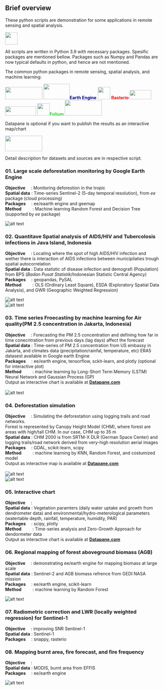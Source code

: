 ## <b>Brief overview</b> 

These python scripts are demonstration for some applications in remote sensing and spatial analysis.

 <img src="https://plotly.com/all_static/images/python.png"  width="40" height="40">

All scripts are written in Python 3.9 with necessary packages. Spesific packages are mentioned bellow. Packages such as Numpy and Pandas are now typical defaults in python, and hence are not mentioned.

The common python packages in remote sensing, spatial analysis, and machine learning:

<img src="https://geopandas.org/en/stable/_static/geopandas_logo_web.svg"  width="120" height="40"> <img src="https://developers.google.com/static/earth-engine/images/landing_ee_logo_960.png"  width="85" height="50"><b style="color:darkblue">Earth Engine</b> <img src="https://gdal.org/_static/gdalicon.png"  width="40" height="40"> <b  style="color:red"> Rasterio </b> <img src="https://scikit-learn.org/stable/_static/scikit-learn-logo-small.png"  width="70" height="30"> <img src="https://www.gstatic.com/devrel-devsite/prod/v80bae38ba58d74b96b4842131d88ee335fbea404678aa063008110db834e2268/tensorflow/images/lockup.svg"  width="100" height="30"> <img src="https://camo.githubusercontent.com/d7a1f81a2ee7576ab86720d9135ab3c915550e3945a7859f1c0300ab22ac1cec/687474703a2f2f707974686f6e2d76697375616c697a6174696f6e2e6769746875622e696f2f666f6c69756d2f5f696d616765732f666f6c69756d5f6c6f676f2e6a7067"  width="40" height="40"><b style="color:limegreen">Folium</b>
<img src="https://matplotlib.org/_static/images/logo2.svg"  width="120" height="50">

Datapane is optional if you want to publish the results as an interactive map/chart

<img src="https://uploads-ssl.webflow.com/633eb64a2d33ad2e879f0287/633ec6c1fa4724f137e42b89_Logo%20with%20dark%20text.svg"  width="120" height="50">


Detail description for datasets and sources are in respective script.

### <b>01. Large scale deforestation monitoring by Google Earth Engine</b> <br/>


<b>Objective</b> &emsp;: Monitoring deforestion in the tropic<br/>
<b>Spatial data</b> : Time-series Sentinel-2 (5-day temporal resolution), from <i>ee</i> package (cloud processing)<br/>
<b>Packages</b> &emsp;: ee/eaarth engine and geemap<br/>
<b>Method</b> &emsp; &emsp;: Machine learning Random Forest and Decision Tree (supported by <i>ee</i> package)  <br/>

![alt text](https://github.com/siswaphd/My_repo/blob/main/images/1_Monitoring_deforestation.png "Logo Title Text 1")

### <b>02. Quantitave Spatial analysis of AIDS/HIV and Tubercolosis infections in Java Island, Indonesia</b> <br/>

<b>Objective</b> &emsp;: Locating where the spot of high AIDS/HIV infection and wether there is interaction of AIDS infections between municipilaties trough spatial autocorrelation<br/>
<b>Spatial data</b> : Data statistic of disease infection and demografi (Population) from BPS (<i>Badan Pusat Statistik</i>/Indonesian Statistic Central Agency)<br/>
<b>Packages</b> &emsp;: geopandas, PySAL<br/>
<b>Method</b> &emsp; &emsp;: OLS (Ordinary Least Square), ESDA (Exploratory Spatial Data Analysis), and GWR (Geographic Weighted Regression)  <br/>

![alt text](https://github.com/siswaphd/My_repo/blob/main/images/2_ESDA_a.png "Logo Title Text 1")<br/>
![alt text](https://github.com/siswaphd/My_repo/blob/main/images/2_ESDA_b.png "Logo Title Text 1")

### <b>03. Time series Froecasting by machine learning for Air quality(PM 2.5 concentration in Jakarta, Indonesia)</b> <br/>

<b>Objective</b> &emsp;: Forecasting the PM 2.5 concentration and defining how far in time conecntration from previous days (lag days) affect the forecast<br/>
<b>Spatial data</b> : Time-series of PM 2.5 concentration from US embassy in Jakarta, and climates data (precipitation/rainfal, temperature, etc) ERA5 datasest available in Google earth Engine <br/>
<b>Packages</b> &emsp;: ee/earth engine, tensorflow, sckit-learn, and plotly (optional for interactive plot)<br/>
<b>Method</b> &emsp; &emsp;: machine learning by Long-Short Term Memory (LSTM) Neural Network and Gaussian Process (GP) <br/>
Output as interactive chart is available at [<b>Datapane.com</b>](https://cloud.datapane.com/reports/dA610mk/interactive-chart-machine-learning-lstm-for-forecasting-air-pollution/)<br/>
<br/>
![alt text](https://github.com/siswaphd/My_repo/blob/main/images/3_ML_LSTM_GP.png "Logo Title Text 1")<br/>

### <b>04. Deforestation simulation </b><br/>

<b>Objective</b> &emsp;: Simulating the deforestation using logging trails and road networks. <br/>
Forest is represented by Canopy Height Model (CHM), where forest are areas with high/tall CHM. In our case, CHM up to 35 m
<br/>
<b>Spatial data</b> : CHM 2000 is from SRTM-X DLR (German Space Center) and logging trails/road network derived from very-high resolution aerial images <br/>
<b>Packages</b> &emsp;: GDAL, scikit-learn, scipy<br/>
<b>Method</b> &emsp; &emsp;: machine learning by KNN, Random Forest, and costumized model<br/>
Output as interactive map is available at [<b>Datapane.com</b>](https://cloud.datapane.com/reports/q34BNqk/deforestation-simulation/)<br/>
<br/>
![alt text](https://github.com/siswaphd/My_repo/blob/main/images/4_deforestation_simulation.gif "Logo Title Text 1")<br/>
![alt text](https://github.com/siswaphd/My_repo/blob/main/images/4_deforestation_simulation_Knn.png "Logo Title Text 1")<br/>

### <b>05. Interactive chart </b><br/>

<b>Objective</b> &emsp;: <br/>
<b>Spatial data</b> : Vegetation paramters (daily water uptake and growth from dendrometer data) and environmental/hydro-meterological parameters (watertable depth, rainfall, temperature, humidity, PAR) <br/>
<b>Packages</b> &emsp;: scipy, plotly<br/>
<b>Method</b> &emsp; &emsp;: Time-series analysis and Zero-Growth Approach for dendormeter data<br/>
Output as interactive chart is available at [<b>Datapane.com</b>](https://cloud.datapane.com/reports/E7o5E2A/interactive-chart-tree-physiology/)<br/>

### <b>06. Regional mapping of forest aboveground biomass (AGB) </b><br/>

<b>Objective</b> &emsp;: demonstrating ee/earth engine for mapping biomass at large scale<br/>
<b>Spatial data</b> : Sentinel-2 and AGB biomass refrence from GEDI NASA mission <br/>
<b>Packages</b> &emsp;: ee/earth engine, scikit-learn<br/>
<b>Method</b> &emsp; &emsp;: machine learning by Random Forest<br/>

![alt text](https://github.com/siswaphd/My_repo/blob/main/images/6_Biomass.png "Logo Title Text 1")<br/>

### <b>07. Radiometric correction and LWR (locally weighted regression) for Sentinel-1</b><br/>

<b>Objective</b> &emsp;: improving SNR Sentinel-1<br/>
<b>Spatial data</b> : Sentinel-1 <br/>
<b>Packages</b> &emsp;: snappy, rasterio<br/>

### <b>08. Mapping burnt area, fire forecast, and fire frequency</b><br/>

<b>Objective</b> &emsp;: <br/>
<b>Spatial data</b> : MODIS, burnt area from EFFIS<br/>
<b>Packages</b> &emsp;: ee/earth engine<br/>

![alt text](https://github.com/siswaphd/My_repo/blob/main/images/8_burnt_area.png "Logo Title Text 1")<br/>